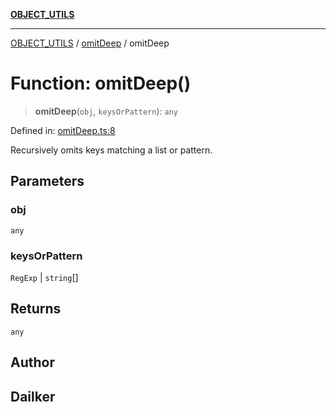 [**OBJECT_UTILS**](../../README.md)

***

[OBJECT_UTILS](../../README.md) / [omitDeep](../README.md) / omitDeep

# Function: omitDeep()

> **omitDeep**(`obj`, `keysOrPattern`): `any`

Defined in: [omitDeep.ts:8](https://github.com/dailker/everyutil/blob/d23995f7a19ece1a6ce5b53178b9a1040d0b558e/src/object/omitDeep.ts#L8)

Recursively omits keys matching a list or pattern.

## Parameters

### obj

`any`

### keysOrPattern

`RegExp` | `string`[]

## Returns

`any`

## Author

## Dailker
